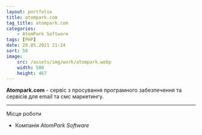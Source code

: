 ```yaml
---
layout: portfolio
title: atompark.com
tag_title: atompark.com
categories:
    - AtomPark Software
tags: [PHP]
date: 28.05.2021 21:24
sort: 58
image: 
    src: /assets/img/work/atompark.webp 
    width: 500
    height: 467
---
```


**Atompark.com** - сервіс з просування програмного забезпечення та сервісів для email та смс маркетингу.

---

Місце роботи

* Компанія _AtomPark Software_

